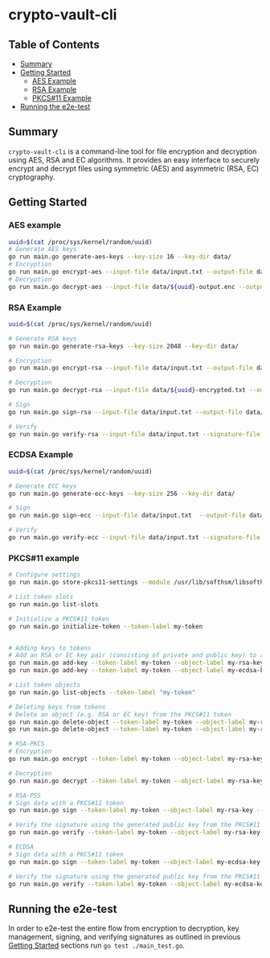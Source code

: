 # crypto-vault-cli

## Table of Contents

- [Summary](#summary)
- [Getting Started](#getting-started)
  - [AES Example](#aes-example)
  - [RSA Example](#rsa-example)
  - [PKCS#11 Example](#pkcs11-example)
- [Running the e2e-test](#running-the-e2e-test)


## Summary

`crypto-vault-cli` is a command-line tool for file encryption and decryption using AES, RSA and EC algorithms. It provides an easy interface to securely encrypt and decrypt files using symmetric (AES) and asymmetric (RSA, EC) cryptography.

## Getting Started

### AES example

```sh
uuid=$(cat /proc/sys/kernel/random/uuid)
# Generate AES keys
go run main.go generate-aes-keys --key-size 16 --key-dir data/
# Encryption
go run main.go encrypt-aes --input-file data/input.txt --output-file data/${uuid}-output.enc --symmetric-key <your generated symmetric key>
# Decryption
go run main.go decrypt-aes --input-file data/${uuid}-output.enc --output-file data/${uuid}-decrypted.txt --symmetric-key <your generated symmetric key>
```

### RSA Example

```sh
uuid=$(cat /proc/sys/kernel/random/uuid)

# Generate RSA keys
go run main.go generate-rsa-keys --key-size 2048 --key-dir data/

# Encryption
go run main.go encrypt-rsa --input-file data/input.txt --output-file data/${uuid}-encrypted.txt --public-key <your generated public key>

# Decryption
go run main.go decrypt-rsa --input-file data/${uuid}-encrypted.txt --output-file data/${uuid}-decrypted.txt --private-key <your generated private key>

# Sign
go run main.go sign-rsa --input-file data/input.txt --output-file data/${uuid}-signature.bin --private-key <your generated private key>

# Verify
go run main.go verify-rsa --input-file data/input.txt --signature-file data/${uuid}-signature.bin --public-key <your generated public key>
```

### ECDSA Example

```sh
uuid=$(cat /proc/sys/kernel/random/uuid)

# Generate ECC keys
go run main.go generate-ecc-keys --key-size 256 --key-dir data/

# Sign
go run main.go sign-ecc --input-file data/input.txt  --output-file data/${uuid}-signature.bin --private-key <your generated private key>

# Verify
go run main.go verify-ecc --input-file data/input.txt --signature-file data/${uuid}-signature.bin --public-key <your generated public key> 
```

### PKCS#11 example

```sh
# Configure settings
go run main.go store-pkcs11-settings --module /usr/lib/softhsm/libsofthsm2.so --so-pin 1234 --user-pin 5678 --slot-id "0x0"

# List token slots
go run main.go list-slots

# Initialize a PKCS#11 token
go run main.go initialize-token --token-label my-token


# Adding keys to tokens
# Add an RSA or EC key pair (consisting of private and public key) to a PKCS#11 token
go run main.go add-key --token-label my-token --object-label my-rsa-key --key-type RSA --key-size 2048
go run main.go add-key --token-label my-token --object-label my-ecdsa-key --key-type ECDSA --key-size 256

# List token objects
go run main.go list-objects --token-label "my-token"

# Deleting keys from tokens
# Delete an object (e.g. RSA or EC key) from the PKCS#11 token
go run main.go delete-object --token-label my-token --object-label my-rsa-key --object-type pubkey
go run main.go delete-object --token-label my-token --object-label my-rsa-key --object-type privkey

# RSA-PKCS
# Encryption
go run main.go encrypt --token-label my-token --object-label my-rsa-key --key-type RSA --input-file data/input.txt --output-file data/encrypted-output.enc

# Decryption
go run main.go decrypt --token-label my-token --object-label my-rsa-key --key-type RSA --input-file data/encrypted-output.enc --output-file data/decrypted-output.txt

# RSA-PSS
# Sign data with a PKCS#11 token
go run main.go sign --token-label my-token --object-label my-rsa-key --key-type RSA --data-file data/input.txt --signature-file data/signature.sig

# Verify the signature using the generated public key from the PKCS#11 token
go run main.go verify --token-label my-token --object-label my-rsa-key --key-type RSA --data-file data/input.txt --signature-file data/signature.sig

# ECDSA
# Sign data with a PKCS#11 token
go run main.go sign --token-label my-token --object-label my-ecdsa-key --key-type ECDSA --data-file data/input.txt --signature-file data/signature.sig

# Verify the signature using the generated public key from the PKCS#11 token
go run main.go verify --token-label my-token --object-label my-ecdsa-key --key-type ECDSA --data-file data/input.txt --signature-file data/signature.sig
```

## Running the e2e-test

In order to e2e-test the entire flow from encryption to decryption, key management, signing, and verifying signatures as outlined in previous [Getting Started](#getting-started) sections run `go test ./main_test.go`.